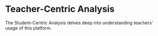 # Teacher-Centric Analysis

 The Student-Centric Analysis delves deep into understanding teachers' usage of this platform.
 
 ```{tableofcontents}
```